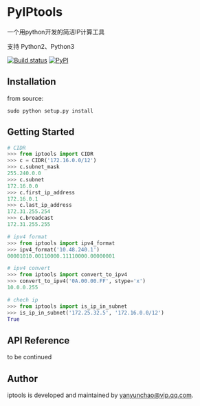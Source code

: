 # PyIPtools
一个用python开发的简洁IP计算工具

支持 Python2、Python3

[![Build status](https://travis-ci.org/rq/rq.svg?branch=master)](https://secure.travis-ci.org/rq/rq)
[![PyPI](https://img.shields.io/pypi/pyversions/rq.svg)](https://pypi.python.org/pypi/rq)

## Installation

from source:

```
sudo python setup.py install
```



## Getting Started

```python
# CIDR
>>> from iptools import CIDR
>>> c = CIDR('172.16.0.0/12')
>>> c.subnet_mask
255.240.0.0
>>> c.subnet
172.16.0.0
>>> c.first_ip_address
172.16.0.1
>>> c.last_ip_address
172.31.255.254
>>> c.broadcast
172.31.255.255

# ipv4 format
>>> from iptools import ipv4_format
>>> ipv4_format('10.48.240.1')
00001010.00110000.11110000.00000001

# ipv4 convert
>>> from iptools import convert_to_ipv4
>>> convert_to_ipv4('0A.00.00.FF', stype='x')
10.0.0.255

# chech ip
>>> from iptools import is_ip_in_subnet
>>> is_ip_in_subnet('172.25.32.5', '172.16.0.0/12')
True
```



## API Reference

to be continued



## Author

iptools is developed and maintained by yanyunchao@vip.qq.com.
